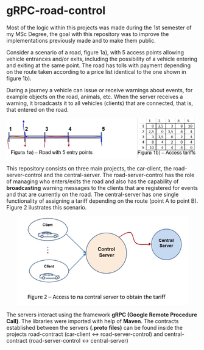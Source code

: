 # gRPC-road-control
Most of the logic within this projects was made during the 1st semester of my MSc Degree, the goal with this repository was to improve the implementations previously made and to make them public.

Consider a scenario of a road, figure 1a), with 5 access points allowing vehicle entrances and/or exits, including the possibility of a vehicle entering and exiting at the same point. The road has tolls with payment depending on the route taken according to a price list identical to the one shown in figure 1b).

During a journey a vehicle can issue or receive warnings about events, for example objects on the road, animals, etc. When the server receives a warning, it broadcasts it to all vehicles (clients) that are connected, that is, that entered on the road.

<p align="center">
  <img src="https://github.com/Pexers/gRPC-road-control/blob/main/images/figure1.jpg" width="650">
</p>

This repository consists on three main projects, the car-client, the road-server-control and the central-server. The road-server-control has the role of managing who enters/exits the road and also has the capability of **broadcasting** warning messages to the clients that are registered for events and that are currently on the road. The central-server has one single functionality of assigning a tariff depending on the route (point A to point B). Figure 2 ilustrates this scenario.

<p align="center">
  <img src="https://github.com/Pexers/gRPC-road-control/blob/main/images/figure2.jpg" width="450">
</p>

The servers interact using the framework **gRPC (Google Remote Procedure Call)**. The libraries were imported with help of **Maven**. The contracts established between the servers **(.proto files)** can be found inside the projects road-contract (car-client <-> road-server-control) and central-contract (road-server-control <-> central-server)
